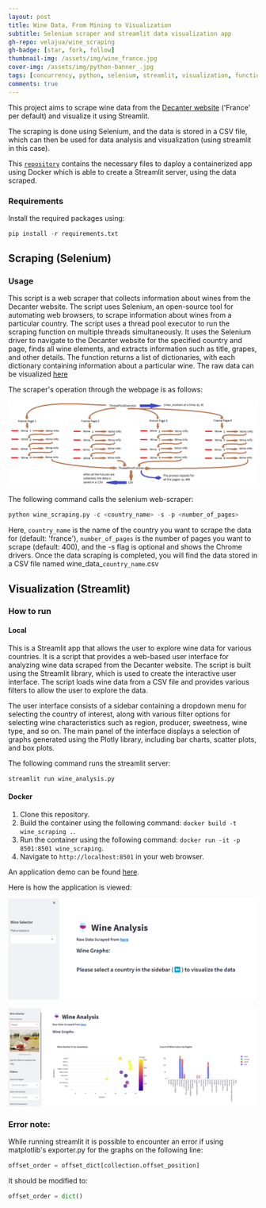 ```yaml
---
layout: post
title: Wine Data, From Mining to Visualization
subtitle: Selenium scraper and streamlit data visualization app
gh-repo: velajua/wine_scraping
gh-badge: [star, fork, follow]
thumbnail-img: /assets/img/wine_france.jpg
cover-img: /assets/img/python-banner_.jpg
tags: [concurrency, python, selenium, streamlit, visualization, functions, PIL, scraping]
comments: true
---
```


This project aims to scrape wine data from the [Decanter website](https://www.decanter.com/wine-reviews/search/france/page/1/3)
('France' per default) and visualize it using Streamlit.

The scraping is done using Selenium, and the data is stored in a CSV file,
which can then be used for data analysis and visualization (using streamlit in this case). 

This [`repository`](https://github.com/velajua/wine_scraping) contains the necessary files to daploy a containerized app using Docker which is able to create
a Streamlit server, using the data scraped.

### Requirements

Install the required packages using:

```python
pip install -r requirements.txt
```

## Scraping (Selenium)

### Usage

This script is a web scraper that collects information about wines from the Decanter website.
The script uses Selenium, an open-source tool for automating web browsers, to scrape information about wines from a particular country.
The script uses a thread pool executor to run the scraping function on multiple threads simultaneously.
It uses the Selenium driver to navigate to the Decanter website for the specified country and page,
finds all wine elements, and extracts information such as title, grapes, and other details.
The function returns a list of dictionaries, with each dictionary containing information about a particular wine.
The raw data can be visualized [here](https://github.com/velajua/wine_scraping/blob/main/wine_data_france.csv)

The scraper's operation through the webpage is as follows:

![scraping_diagram](/assets/img/scraping_diagram.png "scraping_diagram")

The following command calls the selenium web-scraper:
```python
python wine_scraping.py -c <country_name> -s -p <number_of_pages>
```

Here, `country_name` is the name of the country you want to scrape the data for (default: 'france'),
`number_of_pages` is the number of pages you want to scrape (default: 400), and the -s flag is optional and shows the Chrome drivers.
Once the data scraping is completed, you will find the data stored in a CSV file named wine_data_`country_name`.csv

## Visualization (Streamlit)

### How to run

#### Local

This is a Streamlit app that allows the user to explore wine data for various countries. 
It is a script that provides a web-based user interface for analyzing wine data scraped from the Decanter website. The script is built using the Streamlit library, which is used to create the interactive user interface. The script loads wine data from a CSV file and provides various filters to allow the user to explore the data.

The user interface consists of a sidebar containing a dropdown menu for selecting the country of interest, along with various filter options for selecting wine characteristics such as region, producer, sweetness, wine type, and so on. The main panel of the interface displays a selection of graphs generated using the Plotly library, including bar charts, scatter plots, and box plots.

The following command runs the streamlit server:
```python
streamlit run wine_analysis.py
```

#### Docker

1. Clone this repository.
2. Build the container using the following command: `docker build -t wine_scraping .`.
3. Run the container using the following command: `docker run -it -p 8501:8501 wine_scraping`.
4. Navigate to `http://localhost:8501` in your web browser.

An application demo can be found [here](https://wine-scraping-4r64swfrtq-uc.a.run.app/).

Here is how the application is viewed:

![empty_app](/assets/img/streamlit_empty.png "empty_app")

![france_app](/assets/img/streamlit_france.png "france_app")


### Error note:
While running streamlit it is possible to encounter an error if using matplotlib's exporter.py for the graphs on the following line:
```python
offset_order = offset_dict[collection.offset_position]
```
It should be modified to:
```python
offset_order = dict()
```
